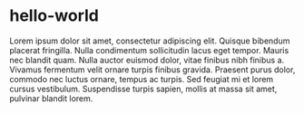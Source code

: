 # hello-world
Lorem ipsum dolor sit amet, consectetur adipiscing elit. Quisque bibendum placerat fringilla. Nulla condimentum sollicitudin lacus eget tempor. Mauris nec blandit quam. Nulla auctor euismod dolor, vitae finibus nibh finibus a. Vivamus fermentum velit ornare turpis finibus gravida. Praesent purus dolor, commodo nec luctus ornare, tempus ac turpis. Sed feugiat mi et lorem cursus vestibulum. Suspendisse turpis sapien, mollis at massa sit amet, pulvinar blandit lorem.

